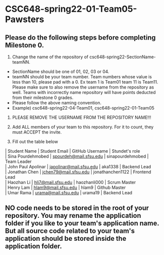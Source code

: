# CSC648-spring22-01-Team05-Pawsters



## Please do the following steps before completing Milestone 0.
1. Change the name of the repository of csc648-spring22-SectionName-teamNN. 
 - SectionName should be one of 01, 02, 03 or 04. 
 - teamNN should be your team number. Team numbers whose value is less than 10, please pad with a 0. Ex team 1 is Team01 team 11 is Team11. Please make sure to also remove the username from the repository as well. Teams with incorrectly name repository will have points deducted from their milestone 0 grades.
 - Please follow the above naming convention.
 - Example) csc648-spring22-04-Team01,   csc648-spring22-01-Team05

1. PLEASE REMOVE THE USERNAME FROM THE REPOSITORY NAME!!!

2. Add ALL members of your team to this repository. For it to count, they must ACCEPT the invite.

3. Fill out the table below


|    Student Name    |     Student Email       | GitHub Username  | Stundet's role <br />
| Sina Pourdehmobed  | spourdeh@mail.sfsu.edu  | sinapourdehmobed | Team Leader <br />
| John Paul Apolinar | japolinar@mail.sfsu.edu |     aka1338      | Backend Lead <br />
| Jonathan Chen      |  jchen79@mail.sfsu.edu  | jonathanchen1122 | Frontend Lead <br />
| Haozhan Li         |   hli7@mail.sfsu.edu    |   haozhanli000   | Scrum Master <br /> 
| Henry Lam          |   hlam9@mail.sfsu.edu   |      hlam9       | Github Master <br />
| Umar Rama          |   urama@mail.sfsu.edu   |     urama19      | Backend Lead <br />

## NO code needs to be stored in the root of your repository. You may rename the application folder if you like to your team's application name. But all source code related to your team's application should be stored inside the application folder.
